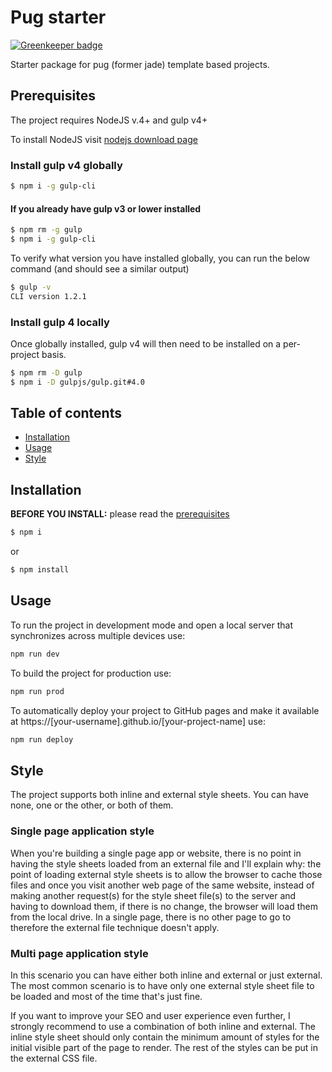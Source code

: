 # Pug starter

[![Greenkeeper badge](https://badges.greenkeeper.io/marianzburlea/my-resume.svg)](https://greenkeeper.io/)

Starter package for pug (former jade) template based projects.
## Prerequisites
The project requires NodeJS v.4+ and gulp v4+

To install NodeJS visit [nodejs download page](https://nodejs.org/en/download/)
### Install gulp v4 globally
```bash
$ npm i -g gulp-cli
```
#### If you already have gulp v3 or lower installed
```bash
$ npm rm -g gulp
$ npm i -g gulp-cli
```
To verify what version you have installed globally, you can run the below command (and should see a similar output)
```bash
$ gulp -v
CLI version 1.2.1
```
### Install gulp 4 locally
Once globally installed, gulp v4 will then need to be installed on a per-project basis.
```bash
$ npm rm -D gulp
$ npm i -D gulpjs/gulp.git#4.0
```
## Table of contents
* [Installation](#installation)
* [Usage](#usage)
* [Style](#style)

## Installation
**BEFORE YOU INSTALL:** please read the [prerequisites](#prerequisites)
```bash
$ npm i
```
or
```bash
$ npm install
```
## Usage
To run the project in development mode and open a local server that synchronizes across multiple devices use:
```bash
npm run dev
```
To build the project for production use:
```bash
npm run prod
```
To automatically deploy your project to GitHub pages and make it available at https://[your-username].github.io/[your-project-name] use:
```bash
npm run deploy
```
## Style

The project supports both inline and external style sheets. You can have none, one or the other, or both of them.

### Single page application style
When you're building a single page app or website, there is no point in having the style sheets loaded from an external file and I'll explain why: the point of loading external style sheets is to allow the browser to cache those files and once you visit another web page of the same website, instead of making another request(s) for the style sheet file(s) to the server and having to download them, if there is no change, the browser will load them from the local drive. In a single page, there is no other page to go to therefore the external file technique doesn't apply.
### Multi page application style
In this scenario you can have either both inline and external or just external. The most common scenario is to have only one external style sheet file to be loaded and most of the time that's just fine.

If you want to improve your SEO and user experience even further, I strongly recommend to use a combination of both inline and external. The inline style sheet should only contain the minimum amount of styles for the initial visible part of the page to render. The rest of the styles can be put in the external CSS file.
